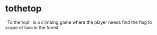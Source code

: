 # tothetop
˜To the top!˜  is a climbing game where the player needs find the flag to scape of lava in the forest
